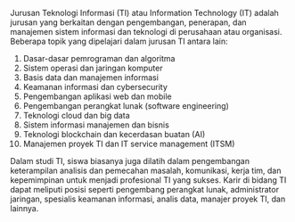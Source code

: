 Jurusan Teknologi Informasi (TI) atau Information Technology (IT) adalah jurusan yang berkaitan dengan pengembangan, penerapan, dan manajemen sistem informasi dan teknologi di perusahaan atau organisasi. Beberapa topik yang dipelajari dalam jurusan TI antara lain:

1. Dasar-dasar pemrograman dan algoritma
2. Sistem operasi dan jaringan komputer
3. Basis data dan manajemen informasi
4. Keamanan informasi dan cybersecurity
5. Pengembangan aplikasi web dan mobile
6. Pengembangan perangkat lunak (software engineering)
7. Teknologi cloud dan big data
8. Sistem informasi manajemen dan bisnis
9. Teknologi blockchain dan kecerdasan buatan (AI)
10. Manajemen proyek TI dan IT service management (ITSM)

Dalam studi TI, siswa biasanya juga dilatih dalam pengembangan keterampilan analisis dan pemecahan masalah, komunikasi, kerja tim, dan kepemimpinan untuk menjadi profesional TI yang sukses. Karir di bidang TI dapat meliputi posisi seperti pengembang perangkat lunak, administrator jaringan, spesialis keamanan informasi, analis data, manajer proyek TI, dan lainnya.
